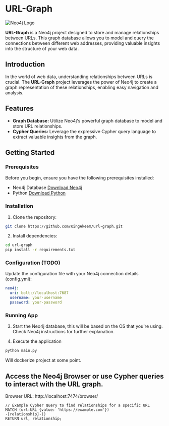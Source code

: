 # URL-Graph

![Neo4j Logo](https://dist.neo4j.com/wp-content/uploads/20210423072428/neo4j-logo-2020-1.svg)

**URL-Graph** is a Neo4j project designed to store and manage relationships between URLs. This graph database allows you to model and query the connections between different web addresses, providing valuable insights into the structure of your web data.

## Introduction

In the world of web data, understanding relationships between URLs is crucial. The **URL-Graph** project leverages the power of Neo4j to create a graph representation of these relationships, enabling easy navigation and analysis.

## Features

- **Graph Database:** Utilize Neo4j's powerful graph database to model and store URL relationships.
- **Cypher Queries:** Leverage the expressive Cypher query language to extract valuable insights from the graph.

## Getting Started

### Prerequisites

Before you begin, ensure you have the following prerequisites installed:

- Neo4j Database [Download Neo4j](https://neo4j.com/download/)
- Python [Download Python](https://www.python.org/downloads/)

### Installation

1. Clone the repository:
```bash
git clone https://github.com/KingAkeem/url-graph.git
```

2. Install dependencies:
```bash
cd url-graph
pip install -r requirements.txt
```

### Configuration (TODO)
Update the configuration file with your Neo4j connection details (config.yml):
```yaml
neo4j:
  uri: bolt://localhost:7687
  username: your-username
  password: your-password
```

### Running App
3. Start the Neo4j database, this will be based on the OS that you're using. Check Neo4j instructions for further explanation.

4. Execute the application
```bash
python main.py
```

Will dockerize project at some point.

## Access the Neo4j Browser or use Cypher queries to interact with the URL graph.
Browser URL: http://localhost:7474/browser/

```cypher
// Example Cypher Query to find relationships for a specific URL
MATCH (url:URL {value: 'https://example.com'})
-[relationship]-()
RETURN url, relationship;
```
